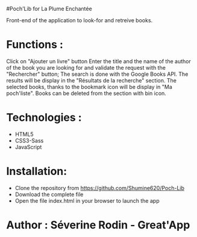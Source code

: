 #Poch'Lib for La Plume Enchantée

Front-end of the application to look-for and retreive books.

Functions :
=

Click on "Ajouter un livre" button
Enter the title and the name of the author of the book you are looking for and validate the request with the "Rechercher" button;
The search is done with the Google Books API.
The results will be display in the "Résultats de la recherche" section.
The selected books, thanks to the bookmark icon will be display in "Ma poch'liste".
Books can be deleted from the section with bin icon.

Technologies :
= 

*	HTML5
*	CSS3-Sass
*	JavaScript

Installation:
=

*	Clone the repository from https://github.com/Shumine620/Poch-Lib
*	Download the complete file
*	Open the file index.html in your browser to launch the app

Author : Séverine Rodin - Great'App
===
